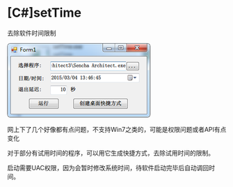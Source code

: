 # [C#]setTime
去除软件时间限制

![预览图](https://raw.githubusercontent.com/0x5e/setTime/master/preview.png)

网上下了几个好像都有点问题，不支持Win7之类的，可能是权限问题或者API有点变化

对于部分有试用时间的程序，可以用它生成快捷方式，去除试用时间的限制。

启动需要UAC权限，因为会暂时修改系统时间，待软件启动完毕后自动调回时间。

